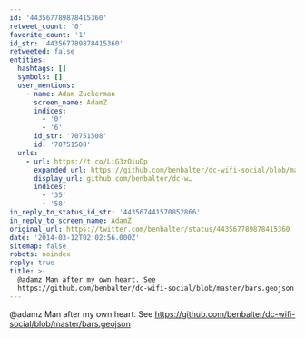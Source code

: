 ```yaml
---
id: '443567789878415360'
retweet_count: '0'
favorite_count: '1'
id_str: '443567789878415360'
retweeted: false
entities:
  hashtags: []
  symbols: []
  user_mentions:
    - name: Adam Zuckerman
      screen_name: AdamZ
      indices:
        - '0'
        - '6'
      id_str: '70751508'
      id: '70751508'
  urls:
    - url: https://t.co/LiG3zOiuDp
      expanded_url: https://github.com/benbalter/dc-wifi-social/blob/master/bars.geojson
      display_url: github.com/benbalter/dc-w…
      indices:
        - '35'
        - '58'
in_reply_to_status_id_str: '443567441570852866'
in_reply_to_screen_name: AdamZ
original_url: https://twitter.com/benbalter/status/443567789878415360
date: '2014-03-12T02:02:56.000Z'
sitemap: false
robots: noindex
reply: true
title: >-
  @adamz Man after my own heart. See
  https://github.com/benbalter/dc-wifi-social/blob/master/bars.geojson
---
```


@adamz Man after my own heart. See https://github.com/benbalter/dc-wifi-social/blob/master/bars.geojson